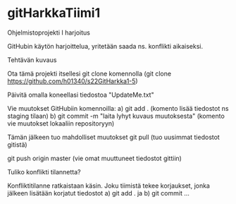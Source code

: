 # gitHarkkaTiimi1
Ohjelmistoprojekti I harjoitus

GitHubin käytön harjoittelua, yritetään saada ns. konflikti aikaiseksi.

Tehtävän kuvaus

Ota tämä projekti itsellesi git clone komennolla (git clone https://github.com/h01340/s22GitHarkka1-5)

Päivitä omalla koneellasi tiedostoa "UpdateMe.txt"

Vie muutokset GitHubiin komennoilla: a) git add . (komento lisää tiedostot ns staging tilaan) b) git commit -m "laita lyhyt kuvaus muutoksesta" (komento vie muutokset lokaaliin repositoryyn)

Tämän jälkeen tuo mahdolliset muutokset git pull (tuo uusimmat tiedostot gitistä)

git push origin master (vie omat muuttuneet tiedostot gittiin)

Tuliko konflikti tilannetta?

Konfliktitilanne ratkaistaan käsin. Joku tiimistä tekee korjaukset, jonka jälkeen lisätään korjatut tiedostot a) git add . ja b) git commit ...
